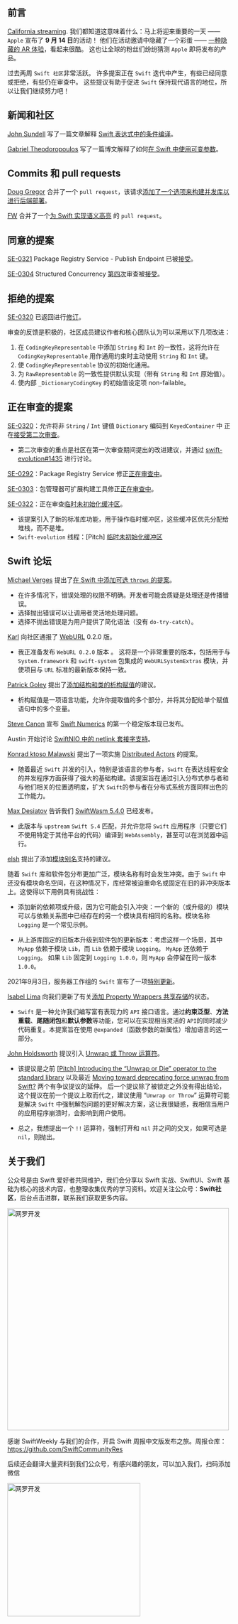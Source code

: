 
## 前言

[California streaming](https://www.apple.com/apple-events/ "California streaming"). 我们都知道这意味着什么：马上将迎来重要的一天 —— `Apple` 宣布了 **9 月 14 日**的活动！ 他们在活动邀请中隐藏了一个彩蛋 —— [一种隐藏的 AR 体验](https://9to5mac.com/2021/09/07/apple-hypes-next-weeks-iphone-13-event-with-ar-portal-experience/ "一种隐藏的 AR 体验")，看起来很酷。 这也让全球的粉丝们纷纷猜测 `Apple` 即将发布的产品。

过去两周 `Swift 社区`非常活跃。 许多提案正在 `Swift` 迭代中产生，有些已经同意或拒绝，有些仍在审查中。 这些提议有助于促进 `Swift` 保持现代语言的地位，所以让我们继续努力吧！

## 新闻和社区

[John Sundell](https://twitter.com/johnsundell "John Sundell") 写了一篇文章解释  [Swift 表达式中的条件编译](https://www.swiftbysundell.com/articles/conditional-compilation-within-swift-expressions/ "Conditional compilation within Swift expressions")。

[Gabriel Theodoropoulos](https://twitter.com/gabtheodor "Gabriel Theodoropoulos") 写了一篇博文解释了如何[在 Swift 中使用可变参数](https://serialcoder.dev/text-tutorials/swift-tutorials/using-variadic-parameters-in-swift/ "Using Variadic Parameters in Swift")。

## Commits 和 pull requests

[Doug Gregor](https://twitter.com/dgregor79 "Doug Gregor") 合并了一个 `pull request`，该请求[添加了一个选项来构建并发库以进行后端部署](https://github.com/apple/swift/pull/39051 "Add an option to build the concurrency library for back deployment")。

[FW](https://github.com/fwcd "FW") 合并了一个[为 Swift 实现语义高亮](https://github.com/apple/sourcekit-lsp/pull/414 "
Implement semantic highlighting for Swift") 的 `pull request`。

## 同意的提案

[SE-0321](https://github.com/apple/swift-evolution/blob/main/proposals/0321-package-registry-publish.md "SE-0321") Package Registry Service - Publish Endpoint 已被[接受](https://forums.swift.org/t/accepted-se-0321-package-registry-service-publish-endpoint/51660 "Package Registry Service - Publish Endpoint")。

[SE-0304](https://github.com/apple/swift-evolution/blob/main/proposals/0304-structured-concurrency.md "SE-0304") Structured Concurrency [第四次](https://forums.swift.org/t/se-0304-4th-review-structured-concurrency/50281 "SE-0304 (4th review): Structured Concurrency")审查被[接受](https://forums.swift.org/t/accepted-with-modifications-se-0304-structured-concurrency/51850 "[Accepted with modifications] SE-0304: Structured Concurrency")。

## 拒绝的提案

[SE-0320](https://github.com/apple/swift-evolution/blob/main/proposals/0320-codingkeyrepresentable.md "SE-0320") 已返回进行[修订](https://forums.swift.org/t/returned-for-revision-se-0320-coding-of-non-string-int-keyed-dictionary-into-a-keyedcontainer/51706 "[Returned for revision] SE-0320: Coding of non String / Int keyed Dictionary into a KeyedContainer")。

审查的反馈是积极的，社区成员建议作者和核心团队认为可以采用以下几项改进：

1. 在 `CodingKeyRepresentable` 中添加 `String` 和 `Int` 的一致性，这将允许在 `CodingKeyRepresentable` 用作通用约束时主动使用 `String` 和 `Int` 键。
2. 使 `CodingKeyRepresentable` 协议的初始化通用。
3. 为 `RawRepresentable` 的一致性提供默认实现（带有 `String` 和 `Int` 原始值）。
4. 使内部 `_DictionaryCodingKey` 的初始值设定项 non-failable。

## 正在审查的提案

[SE-0320](https://github.com/apple/swift-evolution/blob/main/proposals/0320-codingkeyrepresentable.md "SE-0320")：允许将非 `String` / `Int` 键值 `Dictionary` 编码到 `KeyedContainer` 中 正在[接受第二次审查](https://forums.swift.org/t/se-0320-2nd-review-coding-of-non-string-int-keyed-dictionary-into-a-keyedcontainer/51710 "SE-0320 (2nd review): Coding of non String / Int keyed Dictionary into a KeyedContainer")。

* 第二次审查的重点是社区在第一次审查期间提出的改进建议，并通过 [swift-evolution#1435](https://github.com/apple/swift-evolution/pull/1435 "swift-evolution#1435") 进行讨论。

[SE-0292](https://github.com/apple/swift-evolution/blob/main/proposals/0292-package-registry-service.md "SE-0292")：Package Registry Service 修正[正在审查中](https://github.com/apple/swift-evolution/pull/1410 "修正 SE-0292 #1410")。

[SE-0303](https://forums.swift.org/t/amendment-se-0303-package-manager-extensible-build-tools/51763 "SE-0303: Package Manager Extensible Build Tools")：包管理器可扩展构建工具修正[正在审查中](https://github.com/apple/swift-evolution/pull/1434 "Amend SE-0303 to use @main for plugin entry point and adjust API accordingly #1434 ")。

[SE-0322](https://github.com/apple/swift-evolution/blob/main/proposals/0322-temporary-buffers.md "SE-0322")：正在审查[临时未初始化缓冲区](https://forums.swift.org/t/se-0322-temporary-uninitialized-buffers/51848 "Temporary uninitialized buffers")。

* 该提案引入了新的标准库功能，用于操作临时缓冲区，这些缓冲区优先分配给堆栈，而不是堆。
* `Swift-evolution` 线程：[Pitch] [临时未初始化缓冲区](https://forums.swift.org/t/pitch-temporary-uninitialized-buffers/48954 "Temporary uninitialized buffers")

## Swift 论坛

[Michael Verges](https://github.com/maustinstar "Michael Verges") 提出了[在 Swift 中添加可选 `throws` 的提案](https://forums.swift.org/t/pitching-optional-throws-in-swift/51650 "Pitching Optional Throws in Swift")。

* 在许多情况下，错误处理的权限不明确。开发者可能会质疑是处理还是传播错误。
* 选择抛出错误可以让调用者灵活地处理问题。
* 选择不抛出错误是为用户提供了简化语法（没有 `do-try-catch`）。

[Karl](https://forums.swift.org/t/api-changes-for-0-2-0/51647 "Karl") 向社区通报了 [WebURL](https://karwa.github.io/swift-url/ "WebURL") 0.2.0 版。

* 我正准备发布 `WebURL 0.2.0` 版本 。 这将是一个非常重要的版本，包括用于与 `System.framework` 和 `swift-system` 包集成的 `WebURLSystemExtras` 模块，并使项目与 `URL` 标准的最新版本保持一致。

[Patrick Goley](https://forums.swift.org/categories "Patrick Goley") 提出了[添加结构和类的析构赋值](https://forums.swift.org/t/pitch-destructuring-assignment-of-structs-and-classes/51593 "Destructuring Assignment of Structs and Classes")的建议。

* 析构赋值是一项语言功能，允许你提取值的多个部分，并将其分配给单个赋值语句中的多个变量。

[Steve Canon](https://twitter.com/stephentyrone "Steve Canon") 宣布 [Swift Numerics](https://forums.swift.org/t/1-0-0-release-notes/51641 "Swift Numerics") 的第一个稳定版本现已发布。

Austin 开始讨论 [SwiftNIO 中的 netlink 套接字支持](https://forums.swift.org/t/netlink-socket-support-in-swiftnio/51651 "Netlink socket support in SwiftNIO")。

[Konrad ktoso Malawski](https://forums.swift.org/categories "Konrad ktoso Malawski") 提出了一项实施 [Distributed Actors](https://forums.swift.org/t/pitch-distributed-actors/51669 "Distributed Actors") 的提案。 

* 随着最近 `Swift` 并发的引入，特别是该语言的参与者，`Swift` 在表达线程安全的并发程序方面获得了强大的基础构建。该提案旨在通过引入分布式参与者和与他们相关的位置透明度，扩大 `Swift`的参与者在分布式系统方面同样出色的工作能力。

[Max Desiatov](https://twitter.com/maxdesiatov "Max Desiatov") 告诉我们 [SwiftWasm 5.4.0](https://forums.swift.org/t/swiftwasm-5-4-0-has-been-released/51753 "SwiftWasm 5.4.0 has been released") 已经发布。

* 此版本与 `upstream` `Swift 5.4` 匹配，并允许您将 `Swift` 应用程序（只要它们不使用特定于其他平台的代码）编译到 `WebAssembly`，甚至可以在浏览器中运行。

[elsh](https://forums.swift.org/categories "elsh") 提出了添加[模块别名](https://forums.swift.org/t/pitch-module-aliasing/51737 "Module Aliasing")支持的建议。

随着 `Swift` 库和软件包分布更加广泛，模块名称有时会发生冲突。由于 `Swift` 中还没有模块命名空间，在这种情况下，库经常被迫重命名或固定在旧的非冲突版本上。这使得以下用例具有挑战性：

* 添加新的依赖项或升级，因为它可能会引入冲突：一个新的（或升级的）模块可以与依赖关系图中已经存在的另一个模块具有相同的名称。模块名称 `Logging` 是一个常见示例。

* 从上游库固定的旧版本升级到软件包的更新版本：考虑这样一个场景，其中 `MyApp` 依赖于模块 `Lib`，而 `Lib` 依赖于模块 `Logging`。 `MyApp` 还依赖于 `Logging`。 如果 `Lib` 固定到 `Logging 1.0.0`，则 `MyApp` 会停留在同一版本 `1.0.0`。

2021年9月3日，服务器工作组的 `Swift` 宣布了一项[特别更新](https://forums.swift.org/t/september-3rd-2021-special-update/51766 "September 3rd, 2021 Special Update")。

[Isabel Lima](https://forums.swift.org/t/pitch-introduce-expanded-parameters/51885 "Introduce Expanded Parameters") 向我们更新了有关[添加 Property Wrappers 共享存储](https://forums.swift.org/t/add-shared-storage-to-property-wrappers/49898 "Add shared storage to property wrappers ")的状态。

* `Swift` 是一种允许我们编写富有表现力的 `API` 接口语言。通过**约束泛型**、**方法重载**、**尾随闭包**和**默认参数**等功能，您可以在实现相当灵活的 `API`的同时减少代码重复。本提案旨在使用 `@expanded`（函数参数的新属性）增加语言的这一部分。

[John Holdsworth](https://github.com/johnno1962 "John Holdsworth") 提议引入 [ Unwrap 或 Throw 运算符](https://forums.swift.org/t/introducing-an-unwrap-or-throw-operator/51905 "Introducing an “Unwrap or Throw” operator")。

* 该提议是之前 [[Pitch] Introducing the “Unwrap or Die” operator to the standard library](https://forums.swift.org/t/pitch-introducing-the-unwrap-or-die-operator-to-the-standard-library/6207 "[Pitch] Introducing the “Unwrap or Die” operator to the standard library") 以及最近 [Moving toward deprecating force unwrap from Swift?](https://forums.swift.org/t/moving-toward-deprecating-force-unwrap-from-swift/43455 "Moving toward deprecating force unwrap from Swift?") 两个有争议提议的延伸。 后一个提议除了被锁定之外没有得出结论，这个提议在前一个提议上取而代之，建议使用 “`Unwrap or Throw`” 运算符可能是解决 `Swift` 中强制解包问题的更好解决方案，这让我很疑惑，我相信当用户的应用程序崩溃时，会影响到用户使用。

* 总之，我想提出一个 `!!` 运算符，强制打开和 `nil` 并之间的交叉，如果可选是 `nil`，则抛出。

## 关于我们

公众号是由 Swift 爱好者共同维护，我们会分享以 Swift 实战、SwiftUI、Swift 基础为核心的技术内容，也整理收集优秀的学习资料。欢迎关注公众号：**Swift社区**，后台点击进群，联系我们获取更多内容。

<img width="500" alt="网罗开发" src="https://files.mdnice.com/user/17787/feeae00d-c91a-42d1-891f-111552cd57a1.png">


感谢 SwiftWeekly 与我们的合作，开启 Swift 周报中文版发布之旅。周报仓库：https://github.com/SwiftCommunityRes

后续还会翻译大量资料到我们公众号，有感兴趣的朋友，可以加入我们，扫码添加微信

<img width="300" alt="网罗开发" src="https://files.mdnice.com/user/17787/9a7911bf-75f2-40f5-866b-3171868bb92c.jpg">
